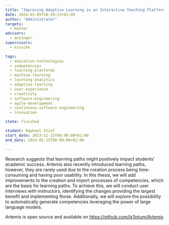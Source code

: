```yaml
---
title: "Improving Adaptive Learning in an Interactive Teaching Platform"
date: 2024-01-05T10:39:23+01:00
author: "Administrator"
targets:
  - master
advisors:
  - anzinger
supervisors:
  - krusche

tags:
  - education-technologies
  - competencies
  - learning-platforms
  - machine-learning
  - learning-analytics
  - adaptive-learning
  - user-experience
  - creativity
  - software-engineering
  - agile-development
  - continuous-software-engineering
  - innovation

state: finished

student: Raphael Stief
start_date: 2023-11-15T00:00:00+01:00
end_date: 2024-05-15T00:00:00+01:00

---
```

Research suggests that learning paths might positively impact students' academic success. Artemis also recently introduced learning paths, however, they are rarely used due to the creation process being time-consuming and having poor usability. In this thesis, we will add improvements to the creation and import processes of competencies, which are the basis for learning paths. To achieve this, we will conduct user interviews with instructors, identifying the changes providing the largest benefit and implementing those. Additionally, we will explore the possibility to automatically generate competencies leveraging the power of large language models.

Artemis is open source and available on https://github.com/ls1intum/Artemis